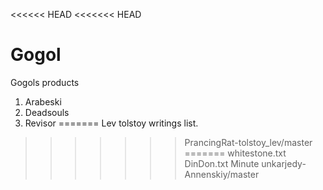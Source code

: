 <<<<<< HEAD
<<<<<<< HEAD
# Gogol
Gogols products

1. Arabeski
2. Deadsouls
3. Revisor
=======
Lev tolstoy writings list.
>>>>>>> PrancingRat-tolstoy_lev/master
=======
whitestone.txt
DinDon.txt
Minute
>>>>>>> unkarjedy-Annenskiy/master
